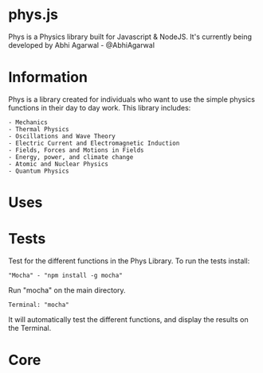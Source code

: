phys.js
====

Phys is a Physics library built for Javascript & NodeJS. It's currently being developed by Abhi Agarwal - @AbhiAgarwal

Information
====

Phys is a library created for individuals who want to use the simple physics functions in their day to day work. This library includes:

    - Mechanics
    - Thermal Physics
    - Oscillations and Wave Theory
    - Electric Current and Electromagnetic Induction
    - Fields, Forces and Motions in Fields
    - Energy, power, and climate change
    - Atomic and Nuclear Physics
    - Quantum Physics

Uses
====


Tests
====

Test for the different functions in the Phys Library. 
To run the tests install:

    "Mocha" - "npm install -g mocha"

Run "mocha" on the main directory.

    Terminal: "mocha" 

It will automatically test the different functions, and display the results on the Terminal.

Core
====